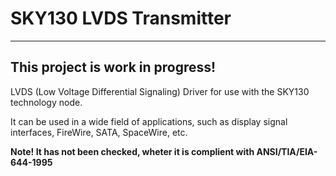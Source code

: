 # SKY130 LVDS Transmitter

----------------------------

## This project is work in progress!

LVDS (Low Voltage Differential Signaling) Driver for use with the SKY130 technology node. 

It can be used in a wide field of applications, such as display signal interfaces, FireWire, SATA, SpaceWire, etc.

<b>Note! It has not been checked, wheter it is complient with ANSI/TIA/EIA-644-1995</b>
